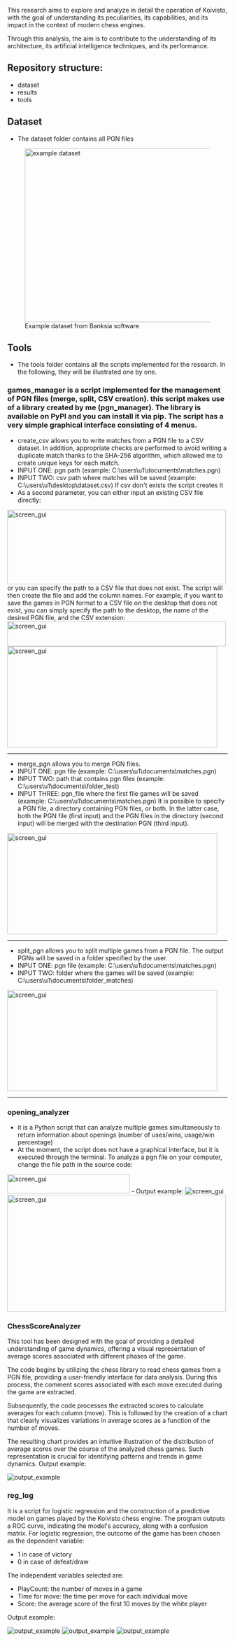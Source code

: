 This research aims to explore and analyze in detail the operation of Koivisto, with the goal of understanding its peculiarities, its capabilities, and its impact in the context of modern chess engines.

Through this analysis, the aim is to contribute to the understanding of its architecture, its artificial intelligence techniques, and its performance.

## Repository structure:
- dataset
- results
- tools

## Dataset
- The dataset folder contains all PGN files
<figure>
  <img src="./images/table_ex.png" alt="example dataset"  width = "500" height = "397">
  <figcaption>
    Example dataset from Banksia software
  </figcaption>
</figure>

## Tools
- The tools folder contains all the scripts implemented for the research. In the following, they will be illustrated one by one.

### games_manager is a script implemented for the management of PGN files (merge, split, CSV creation). this script makes use of a library created by me (pgn_manager). The library is available on PyPI and you can install it via pip. The script has a very simple graphical interface consisting of 4 menus.
- create_csv allows you to write matches from a PGN file to a CSV dataset. In addition, appropriate checks are performed to avoid writing a duplicate match thanks to the SHA-256 algorithm, which allowed me to create unique keys for each match.
- INPUT ONE: pgn path (example: C:\users\u1\documents\matches.pgn)
- INPUT TWO: csv path where matches will be saved (example: C:\users\u1\desktop\dataset.csv) If csv don't exists the script creates it
- As a second parameter, you can either input an existing CSV file directly:
<img src="./images/screen_select_csv_ex.png" alt="screen_gui" width = "500" height = "170">
or you can specify the path to a CSV file that does not exist. The script will then create the file and add the column names. For example, if you want to save the games in PGN format to a CSV file on the desktop that does not exist, you can simply specify the path to the desktop, the name of the desired PGN file, and the CSV extension:
<img src="./images/ex_csv_not_exist.png" alt="screen_gui" width = "500" height = "57">
<img src="./images/screen_pgnmanager1.png" alt="screen_gui" width = "480" height = "231">

---------------------------------------------------------------------------------------------------------------------------------------

-  merge_pgn allows you to merge PGN files.
- INPUT ONE: pgn file (example: C:\users\u1\documents\matches.pgn)
- INPUT TWO: path that contains pgn files (example: C:\users\u1\documents\folder_test)
- INPUT THREE: pgn_file where the first file games will be saved (example: C:\users\u1\documents\matches.pgn)
It is possible to specify a PGN file, a directory containing PGN files, or both. In the latter case, both the PGN file (first input) and the PGN files in the directory (second input) will be merged with the destination PGN (third input).
<img src="./images/screen_pgnmanager2.png" alt="screen_gui" width = "480" height = "231">

---------------------------------------------------------------------------------------------------------------------------------------

- split_pgn allows you to split multiple games from a PGN file. The output PGNs will be saved in a folder specified by the user.
- INPUT ONE: pgn file (example: C:\users\u1\documents\matches.pgn)
- INPUT TWO: folder where the games will be saved (example: C:\users\u1\documents\folder_matches)
<img src="./images/screen_pgnmanager3.png" alt="screen_gui" width = "480" height = "231">

---------------------------------------------------------------------------------------------------------------------------------------

### opening_analyzer
- it is a Python script that can analyze multiple games simultaneously to return information about openings (number of uses/wins, usage/win percentage)
- At the moment, the script does not have a graphical interface, but it is executed through the terminal. To analyze a pgn file on your computer, change the file path in the source code:
<img src="./images/screen_del_dupl.png" alt="screen_gui" width = "280" height = "44">
- Output example:
<img src="./images/screen_match_analyst_output.png" alt="screen_gui">
<img src="./images/screen_graph_bar_ex.png" alt="screen_gui" width = "500" height = "267">

### ChessScoreAnalyzer
This tool has been designed with the goal of providing a detailed understanding of game dynamics, offering a visual representation of average scores associated with different phases of the game.

The code begins by utilizing the chess library to read chess games from a PGN file, providing a user-friendly interface for data analysis. During this process, the comment scores associated with each move executed during the game are extracted.

Subsequently, the code processes the extracted scores to calculate averages for each column (move). This is followed by the creation of a chart that clearly visualizes variations in average scores as a function of the number of moves.

The resulting chart provides an intuitive illustration of the distribution of average scores over the course of the analyzed chess games. Such representation is crucial for identifying patterns and trends in game dynamics. Output example:

<img src="./results/0,1/Koivisto_Berserk/score_graph_koiv_bers_tesi.png" alt="output_example">

### reg_log
It is a script for logistic regression and the construction of a predictive model on games played by the Koivisto chess engine. The program outputs a ROC curve, indicating the model's accuracy, along with a confusion matrix.
For logistic regression, the outcome of the game has been chosen as the dependent variable:
- 1 in case of victory
- 0 in case of defeat/draw

The independent variables selected are:
- PlayCount: the number of moves in a game
- Time for move: the time per move for each individual move
- Score: the average score of the first 10 moves by the white player

Output example:

<img src="./results/regLogistica/no_balanced/curva_ROC.png" alt="output_example">

<img src="./results/regLogistica/no_balanced/matrice_conf.png" alt="output_example">

<img src="./results/regLogistica/no_balanced/recall_curve.png" alt="output_example">

